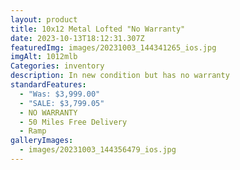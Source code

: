 ```yaml
---
layout: product
title: 10x12 Metal Lofted "No Warranty"
date: 2023-10-13T18:12:31.307Z
featuredImg: images/20231003_144341265_ios.jpg
imgAlt: 1012mlb
Categories: inventory
description: In new condition but has no warranty
standardFeatures:
  - "Was: $3,999.00"
  - "SALE: $3,799.05"
  - NO WARRANTY
  - 50 Miles Free Delivery
  - Ramp
galleryImages:
  - images/20231003_144356479_ios.jpg
---
```

